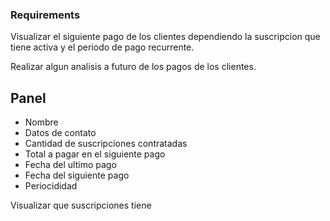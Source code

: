 ### Requirements

Visualizar el siguiente pago de los clientes dependiendo la suscripcion que tiene activa y el periodo de pago recurrente.

Realizar algun analisis a futuro de los pagos de los clientes.

## Panel

- Nombre
- Datos de contato
- Cantidad de suscripciones contratadas
- Total a pagar en el siguiente pago
- Fecha del ultimo pago
- Fecha del siguiente pago
- Periocididad

Visualizar que suscripciones tiene

